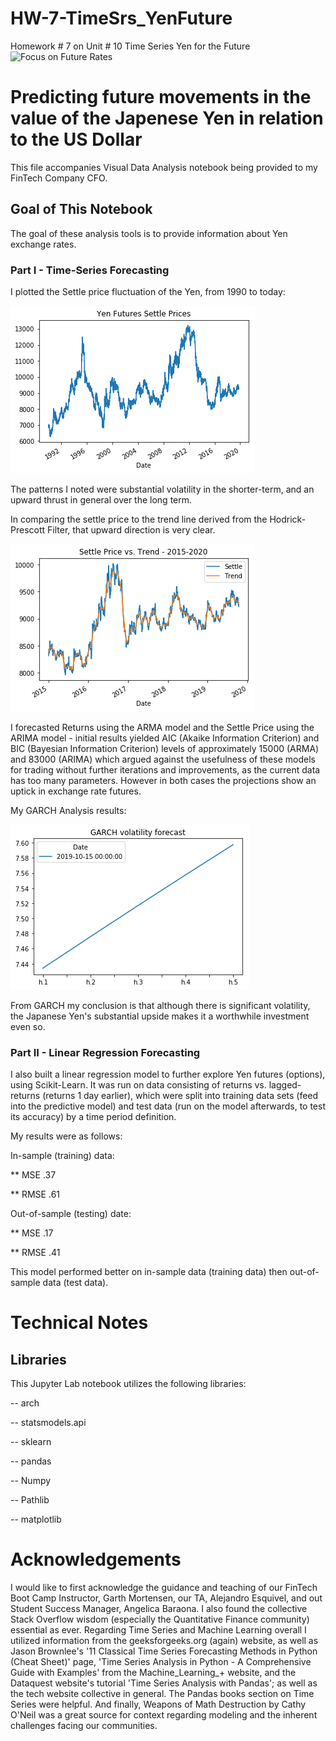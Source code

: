 # HW-7-TimeSrs_YenFuture
Homework # 7 on Unit # 10 Time Series Yen for the Future
![Focus on Future Rates](Images/unit-10-readme-photo.png)

# Predicting future movements in the value of the Japenese Yen in relation to the US Dollar

This file accompanies Visual Data Analysis notebook being provided to my FinTech Company CFO.

## Goal of This Notebook 
The goal of these analysis tools is to provide information about Yen exchange rates.

### Part I - Time-Series Forecasting

I plotted the Settle price fluctuation of the Yen, from 1990 to today:

![Settle Prices](Images/Yen_Futures_Settle_Prices_S_sp.png)

The patterns I noted were substantial volatility in the shorter-term, and an upward thrust in general over the long term.

In comparing the settle price to the trend line derived from the Hodrick-Prescott Filter, that upward direction is very clear.

![Settle Prices with Trend Line indicated](Images/Settle%20Price%20vs.%20Trend%20-%202015-2020.png)

I forecasted Returns using the ARMA model and the Settle Price using the ARIMA model - initial results yielded AIC (Akaike Information Criterion) and BIC (Bayesian Information Criterion) levels of approximately 15000 (ARMA) and 83000 (ARIMA) which argued against the usefulness of these models for trading without further iterations and improvements, as the current data has too many parameters. However in both cases the projections show an uptick in exchange rate futures. 

My GARCH Analysis results:

![GARCH Volatility Forecast](Images/GARCH%20Volatility%20forecast.png)

From GARCH my conclusion is that although there is significant volatility, the Japanese Yen's substantial upside makes it a worthwhile investment even so.

### Part II - Linear Regression Forecasting

I also built a linear regression model to further explore Yen futures (options), using Scikit-Learn. It was run on data consisting of returns vs. lagged-returns (returns 1 day earlier), which were split into training data sets (feed into the predictive model) and test data (run on the model afterwards, to test its accuracy) by a time period definition. 

My results were as follows:

In-sample (training) data:

** MSE .37

** RMSE .61

Out-of-sample (testing) date:

** MSE .17

** RMSE .41

This model performed better on in-sample data (training data) then out-of-sample data (test data). 

# Technical Notes

## Libraries
This Jupyter Lab notebook utilizes the following libraries:

 --   arch

 --   statsmodels.api

 --   sklearn

 --   pandas

 --   Numpy

 --   Pathlib

 --   matplotlib


# Acknowledgements

I would like to first acknowledge the guidance and teaching of our FinTech Boot Camp Instructor, Garth Mortensen, our TA, Alejandro Esquivel, and out Student Success Manager, Angelica Baraona. I also found the collective Stack Overflow wisdom (especially the Quantitative Finance community) essential as ever. Regarding Time Series and Machine Learning overall I utilized information from the geeksforgeeks.org (again) website, as well as Jason Brownlee's '11 Classical Time Series Forecasting Methods in Python (Cheat Sheet)' page, 'Time Series Analysis in Python - A Comprehensive Guide with Examples' from the Machine_Learning_+ website, and the Dataquest website's tutorial 'Time Series Analysis with Pandas'; as well as the tech website collective in general. The Pandas books section on Time Series were helpful. And finally, Weapons of Math Destruction by Cathy O'Neil was a great source for context regarding modeling and the inherent challenges facing our communities.
